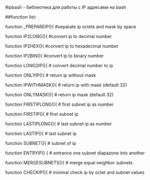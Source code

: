 #ipbash  - библиотека для работы с  IP  адресами на  bash

##function list: 

function _PREPAREIP(){ #separate ip octets and mask by space

function IP2LONG(){ #convert ip to decimal number

function IP2HEX(){ #convert ip to hexadecimal number

function IP2BIN(){ #convert ip to binary number

function LONG2IP(){ # convert decimal number to ip

function ONLYIP(){ # return ip without mask

function IPWITHMASK(){ # return ip with mask (default 32)

function ONLYMASK(){ # return ip mask (default 32)

function FIRSTIPLONG(){ # first subnet ip as number

function FIRSTIP(){ # first subnet ip

function LASTIPLONG(){ # last subnet ip as number

function LASTIP(){ # last subnet ip

function SUBNET(){ # subnet of ip

function ENTRYIP() { # entrance one subnet diapazone  into another

function MERGESUBNETS(){ # merge equal neighbor subnets

function CHECKIP(){ # minimal check ip by octet and subnet values
